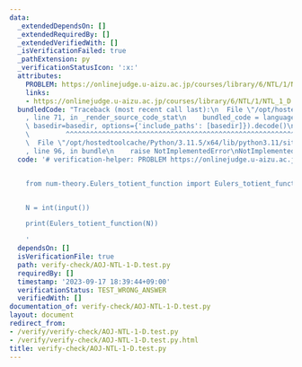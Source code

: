 ```yaml
---
data:
  _extendedDependsOn: []
  _extendedRequiredBy: []
  _extendedVerifiedWith: []
  _isVerificationFailed: true
  _pathExtension: py
  _verificationStatusIcon: ':x:'
  attributes:
    PROBLEM: https://onlinejudge.u-aizu.ac.jp/courses/library/6/NTL/1/NTL_1_D
    links:
    - https://onlinejudge.u-aizu.ac.jp/courses/library/6/NTL/1/NTL_1_D
  bundledCode: "Traceback (most recent call last):\n  File \"/opt/hostedtoolcache/Python/3.11.5/x64/lib/python3.11/site-packages/onlinejudge_verify/documentation/build.py\"\
    , line 71, in _render_source_code_stat\n    bundled_code = language.bundle(stat.path,\
    \ basedir=basedir, options={'include_paths': [basedir]}).decode()\n          \
    \         ^^^^^^^^^^^^^^^^^^^^^^^^^^^^^^^^^^^^^^^^^^^^^^^^^^^^^^^^^^^^^^^^^^^^^^^^^^^^^^^^^\n\
    \  File \"/opt/hostedtoolcache/Python/3.11.5/x64/lib/python3.11/site-packages/onlinejudge_verify/languages/python.py\"\
    , line 96, in bundle\n    raise NotImplementedError\nNotImplementedError\n"
  code: '# verification-helper: PROBLEM https://onlinejudge.u-aizu.ac.jp/courses/library/6/NTL/1/NTL_1_D


    from num-theory.Eulers_totient_function import Eulers_totient_function


    N = int(input())

    print(Eulers_totient_function(N))

    '
  dependsOn: []
  isVerificationFile: true
  path: verify-check/AOJ-NTL-1-D.test.py
  requiredBy: []
  timestamp: '2023-09-17 18:39:44+09:00'
  verificationStatus: TEST_WRONG_ANSWER
  verifiedWith: []
documentation_of: verify-check/AOJ-NTL-1-D.test.py
layout: document
redirect_from:
- /verify/verify-check/AOJ-NTL-1-D.test.py
- /verify/verify-check/AOJ-NTL-1-D.test.py.html
title: verify-check/AOJ-NTL-1-D.test.py
---
```

